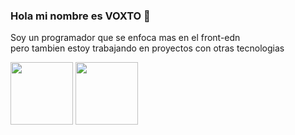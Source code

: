 ### Hola mi nombre es VOXTO 👋

Soy un programador que se enfoca mas en el front-edn<br> pero tambien estoy trabajando en proyectos con otras tecnologias


<img src="https://upload.wikimedia.org/wikipedia/commons/6/6a/JavaScript-logo.png" width=100px height=100px>
<img src="https://cdn4.iconfinder.com/data/icons/social-media-logos-6/512/121-css3-512.png" width=100px height=100px>

<!--
**V0XTO/V0XTO** is a ✨ _special_ ✨ repository because its `README.md` (this file) appears on your GitHub profile.

Here are some ideas to get you started:

- 🔭 I’m currently working on ...
- 🌱 I’m currently learning ...
- 👯 I’m looking to collaborate on ...
- 🤔 I’m looking for help with ...
- 💬 Ask me about ...
- 📫 How to reach me: ...
- 😄 Pronouns: ...
- ⚡ Fun fact: ...
-->
